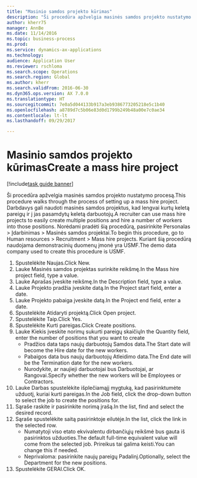 ```yaml
--- 
title: "Masinio samdos projekto kūrimas"
description: "Ši procedūra apžvelgia masinės samdos projekto nustatymo procesą."
author: kherr75
manager: AnnBe
ms.date: 11/14/2016
ms.topic: business-process
ms.prod: 
ms.service: dynamics-ax-applications
ms.technology: 
audience: Application User
ms.reviewer: rschloma
ms.search.scope: Operations
ms.search.region: Global
ms.author: kherr
ms.search.validFrom: 2016-06-30
ms.dyn365.ops.version: AX 7.0.0
ms.translationtype: HT
ms.sourcegitcommit: 7e0a5d044133b917a3eb9386773205218e5c1b40
ms.openlocfilehash: a8789d7c5b06e83d0d1799b249b48a00e7c0ae34
ms.contentlocale: lt-lt
ms.lasthandoff: 09/29/2017

---
```

# <a name="create-a-mass-hire-project"></a><span data-ttu-id="637a8-103">Masinio samdos projekto kūrimas</span><span class="sxs-lookup"><span data-stu-id="637a8-103">Create a mass hire project</span></span>

[!include[task guide banner](../../includes/task-guide-banner.md)]

<span data-ttu-id="637a8-104">Ši procedūra apžvelgia masinės samdos projekto nustatymo procesą.</span><span class="sxs-lookup"><span data-stu-id="637a8-104">This procedure walks through the process of setting up a mass hire project.</span></span> <span data-ttu-id="637a8-105">Darbdavys gali naudoti masinės samdos projektus, kad lengvai kurtų keletą pareigų ir į jas pasamdytų keletą darbuotojų.</span><span class="sxs-lookup"><span data-stu-id="637a8-105">A recruiter can use mass hire projects to easily create multiple positions and hire a number of workers into those positions.</span></span> <span data-ttu-id="637a8-106">Norėdami pradėti šią procedūrą, pasirinkite Personalas > Įdarbinimas > Masinės samdos projektai.</span><span class="sxs-lookup"><span data-stu-id="637a8-106">To begin this procedure, go to Human resources > Recruitment > Mass hire projects.</span></span> <span data-ttu-id="637a8-107">Kuriant šią procedūrą naudojama demonstracinių duomenų įmonė yra USMF.</span><span class="sxs-lookup"><span data-stu-id="637a8-107">The demo data company used to create this procedure is USMF.</span></span>

1. <span data-ttu-id="637a8-108">Spustelėkite Naujas.</span><span class="sxs-lookup"><span data-stu-id="637a8-108">Click New.</span></span>
2. <span data-ttu-id="637a8-109">Lauke Masinės samdos projektas surinkite reikšmę.</span><span class="sxs-lookup"><span data-stu-id="637a8-109">In the Mass hire project field, type a value.</span></span>
3. <span data-ttu-id="637a8-110">Lauke Aprašas įveskite reikšmę.</span><span class="sxs-lookup"><span data-stu-id="637a8-110">In the Description field, type a value.</span></span>
4. <span data-ttu-id="637a8-111">Lauke Projekto pradžia įveskite datą.</span><span class="sxs-lookup"><span data-stu-id="637a8-111">In the Project start field, enter a date.</span></span>
5. <span data-ttu-id="637a8-112">Lauke Projekto pabaiga įveskite datą.</span><span class="sxs-lookup"><span data-stu-id="637a8-112">In the Project end field, enter a date.</span></span>
6. <span data-ttu-id="637a8-113">Spustelėkite Atidaryti projektą.</span><span class="sxs-lookup"><span data-stu-id="637a8-113">Click Open project.</span></span>
7. <span data-ttu-id="637a8-114">Spustelėkite Taip.</span><span class="sxs-lookup"><span data-stu-id="637a8-114">Click Yes.</span></span>
8. <span data-ttu-id="637a8-115">Spustelėkite Kurti pareigas.</span><span class="sxs-lookup"><span data-stu-id="637a8-115">Click Create positions.</span></span>
9. <span data-ttu-id="637a8-116">Lauke Kiekis įveskite norimų sukurti pareigų skaičių</span><span class="sxs-lookup"><span data-stu-id="637a8-116">In the Quantity field, enter the number of positions that you want to create</span></span>
    * <span data-ttu-id="637a8-117">Pradžios data taps naujų darbuotojų Samdos data.</span><span class="sxs-lookup"><span data-stu-id="637a8-117">The Start date will become the Hire date for the new workers.</span></span>  
    * <span data-ttu-id="637a8-118">Pabaigos data bus naujų darbuotojų Atleidimo data.</span><span class="sxs-lookup"><span data-stu-id="637a8-118">The End date will be the Termination date for the new workers.</span></span>  
    * <span data-ttu-id="637a8-119">Nurodykite, ar naujieji darbuotojai bus Darbuotojai, ar Rangovai.</span><span class="sxs-lookup"><span data-stu-id="637a8-119">Specify whether the new workers will be Employees or Contractors.</span></span>  
10. <span data-ttu-id="637a8-120">Lauke Darbas spustelėkite išplečiamąjį mygtuką, kad pasirinktumėte užduotį, kuriai kurti pareigas.</span><span class="sxs-lookup"><span data-stu-id="637a8-120">In the Job field, click the drop-down button to select the job to create the positions for.</span></span>
11. <span data-ttu-id="637a8-121">Sąraše raskite ir pasirinkite norimą įrašą.</span><span class="sxs-lookup"><span data-stu-id="637a8-121">In the list, find and select the desired record.</span></span>
12. <span data-ttu-id="637a8-122">Sąraše spustelėkite saitą pasirinktoje eilutėje.</span><span class="sxs-lookup"><span data-stu-id="637a8-122">In the list, click the link in the selected row.</span></span>
    * <span data-ttu-id="637a8-123">Numatytoji viso etato ekvivalentu dirbančiųjų reikšmė bus gauta iš pasirinktos užduoties.</span><span class="sxs-lookup"><span data-stu-id="637a8-123">The default full-time equivalent value will come from the selected job.</span></span> <span data-ttu-id="637a8-124">Prireikus tai galima keisti.</span><span class="sxs-lookup"><span data-stu-id="637a8-124">You can change this if needed.</span></span>  
    * <span data-ttu-id="637a8-125">Neprivaloma: pasirinkite naujų pareigų Padalinį.</span><span class="sxs-lookup"><span data-stu-id="637a8-125">Optionally, select the Department for the new positions.</span></span>  
13. <span data-ttu-id="637a8-126">Spustelėkite GERAI.</span><span class="sxs-lookup"><span data-stu-id="637a8-126">Click OK.</span></span>



